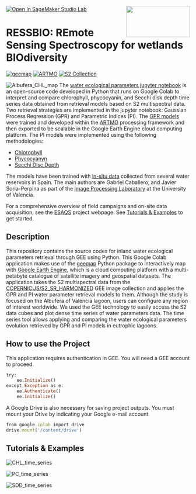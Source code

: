 
<img align="right" width="175" height="85" src="https://github.com/Grcf2585/RESSBIO/assets/92304222/4fd0f098-ea32-457e-ae98-c5b7cfa78070">
<!<img align="left" width="250" height="125" src="https://github.com/Grcf2585/RESSBIO/assets/92304222/73954397-7fc9-497b-8258-02a086fa425d">

<a href="https://studiolab.sagemaker.aws/import/https://github.com/Grcf2585/RESSBIO/blob/main/S2_water_index.ipynb">
  <img src="https://studiolab.sagemaker.aws/studiolab.svg" alt="Open In SageMaker Studio Lab"/>
</a>

# RESSBIO: REmote Sensing Spectroscopy for wetlands BIOdiversity

[![geemap](https://img.shields.io/badge/Python%20%2B%20GEE-geemap-blue)](https://geemap.org/) [![ARTMO](https://img.shields.io/badge/GPR-ARTMO-green)](https://artmotoolbox.com/) [![S2 Collection](https://img.shields.io/badge/Optical%20data-Sentinel%202-orange)](https://developers.google.com/earth-engine/datasets/catalog/COPERNICUS_S2_SR_HARMONIZED)

![Albufera_CHL_map](https://github.com/Grcf2585/RESSBIO/assets/92304222/24c5c9b2-2c02-4d62-989b-4fa905b80920)
The [water ecological parameters jupyter notebook](https://github.com/Grcf2585/RESSBIO/blob/main/S2_water_index.ipynb) is an open-source code developed in Python that runs on Google Colab to interpret and compare chlorophyll, phycocyanin, and Secchi disk depth time series data obtained from retrieval models based on S2 multispectral data. Two retrieval strategies are implemented in the jupyter notebook: Gaussian Process Regression (GPR) and Parametric Indices (PI). The [GPR models](https://github.com/Grcf2585/RESSBIO/tree/main/Models) were trained and developed within the [ARTMO](https://artmotoolbox.com/) processing framework and then exported to be scalable in the Google Earth Engine cloud computing platform. The PI models were implemented using the following methodologies: 

+ [Chlorophyll](https://www.limnetica.com/es/monitoring-ecological-state-hypertrophic-lake-albufera-val%C3%A8ncia-spain-using-multitemporal-sentinel-2)
+ [Phycocyanyn](https://www.sciencedirect.com/science/article/pii/S0048969719342949?via%3Dihub)
+ [Secchi Disc Depth](https://www.limnetica.com/es/monitoring-water-transparency-hypertrophic-lake-albufera-val%C3%A8ncia-using-multitemporal-sentinel-2)

The models have been trained with [in-situ data](https://github.com/Grcf2585/RESSBIO/tree/main/In%20situ%20data) collected from several water reservoirs in Spain. The main authors are Gabriel Caballero, and Javier Soria-Perpina as part of the [Image Processing Laboratory](https://ipl.uv.es/?q=es) at the University of Valencia.

For a comprehensive overview of field campaigns and on-site data acquisition, see the [ESAQS](https://leoipl.uv.es/esaqs/) project webpage.
See [Tutorials & Examples](#item1) to get started.

## Description
This repository contains the source codes for inland water ecological parameters retrieval through GEE using Python. This Google Colab application makes use of the [geemap](https://geemap.org/) Python package to interactively map with [Google Earth Engine](https://earthengine.google.com/), which is a cloud computing platform with a multi-petabyte catalogue of satellite imagery and geospatial datasets. The application takes the S2 multispectral data from the [COPERNICUS/S2_SR_HARMONIZED](https://developers.google.com/earth-engine/datasets/catalog/COPERNICUS_S2_SR_HARMONIZED) GEE image collection and applies the GPR and PI water parameter retrieval models to them. Although the study is focused on the Albufera of Valencia lagoon, users can configure any region of interest worldwide. We used the GEE technology to easily access the S2 data cubes and plot dense time series of water parameters data. The time series tool allows applying and comparing the water ecological parameters evolution retrieved by GPR and PI models in eutrophic lagoons.  

## How to use the Project
This application requires authentication in GEE. You will need a GEE account to proceed. 
```ruby
try:
    ee.Initialize()
except Exception as e:
    ee.Authenticate()
    ee.Initialize()
```
A Google Drive is also necessary for saving project outputs. You must mount your Drive by indicating your Google e-mail account.  
```ruby
from google.colab import drive
drive.mount('/content/drive')
```
<a name="item1"></a>
## Tutorials & Examples

![CHL_time_series](https://github.com/Grcf2585/RESSBIO/assets/92304222/b5266955-da77-46b3-a7b0-b998a7ac1657)

![PC_time_series](https://github.com/Grcf2585/RESSBIO/assets/92304222/482d8a1f-e6a4-4f45-b0f7-cce064a62f3e)

![SDD_time_series](https://github.com/Grcf2585/RESSBIO/assets/92304222/8e29fcac-003b-491f-8c70-7ceb29af8f1e)

